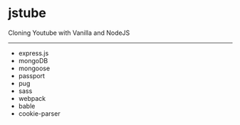 # jstube

Cloning Youtube with Vanilla and NodeJS

---

- express.js
- mongoDB
- mongoose
- passport
- pug
- sass
- webpack
- bable
- cookie-parser
